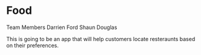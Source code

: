Food
====
Team Members
Darrien Ford
Shaun Douglas

This is going to be an app that will help customers locate resteraunts based on their preferences.
